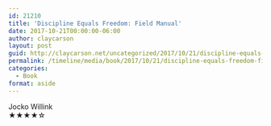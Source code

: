 ```yaml
---
id: 21210
title: 'Discipline Equals Freedom: Field Manual'
date: 2017-10-21T00:00:00-06:00
author: claycarson
layout: post
guid: http://claycarson.net/uncategorized/2017/10/21/discipline-equals-freedom-field-manual/
permalink: /timeline/media/book/2017/10/21/discipline-equals-freedom-field-manual/
categories:
  - Book
format: aside
---
```

<div class="media-details"></div>

<div class="media-creator">Jocko Willink</div>

<div class="media-rating">★★★★☆</div>